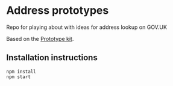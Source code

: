 # Address prototypes

Repo for playing about with ideas for address lookup on GOV.UK

Based on the [Prototype kit](https://github.com/alphagov/govuk_prototype_kit).

## Installation instructions

```
npm install
npm start

```

